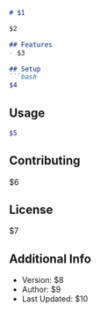 ```md
# $1

$2

## Features
- $3

## Setup
```bash
$4
```

## Usage
```bash
$5
```

## Contributing
$6

## License
$7

## Additional Info
- Version: $8
- Author: $9
- Last Updated: $10
```
